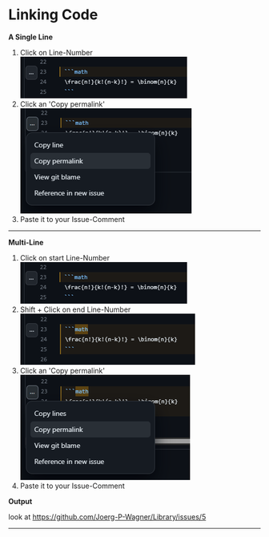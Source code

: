 # Linking Code

**A Single Line**
1. Click on Line-Number  
![](first.png)
2. Click an 'Copy permalink'  
![](second.png)
3. Paste it to your Issue-Comment

---

**Multi-Line**
1. Click on start Line-Number  
![](first.png)
1. Shift + Click on end Line-Number  
![](third.png)
1. Click an 'Copy permalink'  
![](fourth.png)
1. Paste it to your Issue-Comment

**Output**

look at https://github.com/Joerg-P-Wagner/Library/issues/5

---
